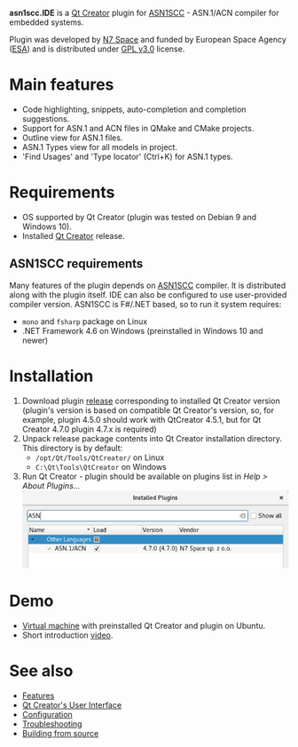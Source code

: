 **asn1scc.IDE** is a [Qt Creator](https://www.qt.io/download) plugin for [ASN1SCC](https://github.com/ttsiodras/asn1scc) - ASN.1/ACN compiler for embedded systems.

Plugin was developed by [N7 Space](http://www.n7space.com) and funded by European Space Agency ([ESA](http://www.esa.int)) and is distributed under [GPL v3.0](https://www.gnu.org/licenses/gpl-3.0.html) license.

# Main features
 * Code highlighting, snippets, auto-completion and completion suggestions.
 * Support for ASN.1 and ACN files in QMake and CMake projects.
 * Outline view for ASN.1 files.
 * ASN.1 Types view for all models in project.
 * 'Find Usages' and 'Type locator' (Ctrl+K) for ASN.1 types.

# Requirements
 * OS supported by Qt Creator (plugin was tested on Debian 9 and Windows 10).
 * Installed [Qt Creator](https://www.qt.io/download) release.

## ASN1SCC requirements
Many features of the plugin depends on [ASN1SCC](https://github.com/ttsiodras/asn1scc) compiler. It is distributed along with the plugin itself. IDE can also be configured to use user-provided compiler version. ASN1SCC is F#/.NET based, so to run it system requires:
  * `mono` and `fsharp` package on Linux
  * .NET Framework 4.6 on Windows (preinstalled in Windows 10 and newer)

# Installation
 1. Download plugin [release](https://github.com/n7space/asn1scc.IDE/releases) corresponding to installed Qt Creator version (plugin's version is based on compatible Qt Creator's version, so, for example, plugin 4.5.0 should work with QtCreator 4.5.1, but for Qt Creator 4.7.0 plugin 4.7.x is required)
 2. Unpack release package contents into Qt Creator installation directory. This directory is by default:
    * `/opt/Qt/Tools/QtCreator/` on Linux  
    * `C:\Qt\Tools\QtCreator` on Windows   
 3. Run Qt Creator - plugin should be available on plugins list in *Help > About Plugins...* ![Screen-About](images/screen-about.png)
 
# Demo
 * [Virtual machine](https://n7space-my.sharepoint.com/:u:/p/kgrochowski/Ebp4n72J2BFImwS53Zkt0voB6ypHd910BcwEfMMFtnmeYA?download=1) with preinstalled Qt Creator and plugin on Ubuntu.
 * Short introduction [video](https://youtu.be/TheXu3x8I1Y).

# See also
 * [Features](features.html)
 * [Qt Creator's User Interface](http://doc.qt.io/qtcreator/creator-quick-tour.html)
 * [Configuration](configuration.html)
 * [Troubleshooting](troubleshooting.html)
 * [Building from source](building.html)
